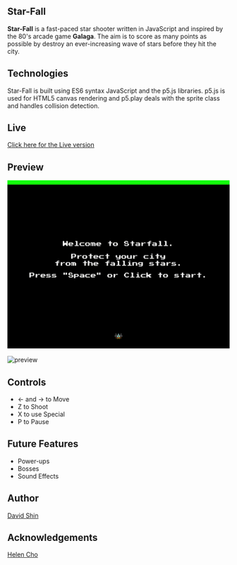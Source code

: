 ## Star-Fall
**Star-Fall** is a fast-paced star shooter written in JavaScript and inspired by the 80's arcade game **Galaga**. The aim is to score as many points as possible by destroy an ever-increasing wave of stars before they hit the city.

## Technologies
Star-Fall is built using ES6 syntax JavaScript and the p5.js libraries. p5.js is used for HTML5 canvas rendering and p5.play deals with the sprite class and handles collision detection.

## Live
[Click here for the Live version](http://davidsh.in/star-fall)

## Preview
![preview](./assets/preview/preview1.gif)

![preview](./assets/preview/preview2.gif)

## Controls
* ← and → to Move
* Z to Shoot
* X to use Special
* P to Pause

## Future Features
* Power-ups
* Bosses
* Sound Effects

## Author

[David Shin](https://github.com/davidyshin)

## Acknowledgements

[Helen Cho](https://github.com/helencho)
